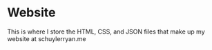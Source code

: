 # Website

This is where I store the HTML, CSS, and JSON files that make up my website at schuylerryan.me
